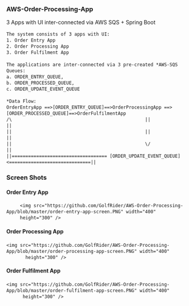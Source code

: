 ### AWS-Order-Processing-App
  3 Apps with UI inter-connected via AWS SQS + Spring Boot
 
	The system consists of 3 apps with UI:
	1. Order Entry App 
	2. Order Processing App
	3. Order Fulfilment App
    
	The applications are inter-connected via 3 pre-created *AWS-SQS Queues: 
	a. ORDER_ENTRY_QUEUE,
	b. ORDER_PROCESSED_QUEUE,
	c. ORDER_UPDATE_EVENT_QUEUE
  
	*Data Flow:      
	OrderEntryApp ==>[ORDER_ENTRY_QUEUE]==>OrderProcessingApp ==> [ORDER_PROCESSED_QUEUE]==>OrderFulfilmentApp
	/\                                                 ||                                           ||
	||                                                 ||                                           ||  
	||                                                 \/                                           ||
	||=================================== [ORDER_UPDATE_EVENT_QUEUE] <==============================||
                                                  
                                                  
                                 
                                    
###  Screen Shots
#### Order Entry App
    	 <img src="https://github.com/GolfRider/AWS-Order-Processing-App/blob/master/order-entry-app-screen.PNG" width="400"    
         height="300" />
#### Order Processing App
	<img src="https://github.com/GolfRider/AWS-Order-Processing-App/blob/master/order-processing-app-screen.PNG" width="400"  
           height="300" />
#### Order Fulfilment App           
	<img src="https://github.com/GolfRider/AWS-Order-Processing-App/blob/master/order-fulfilment-app-screen.PNG" width="400"    
          height="300" />



